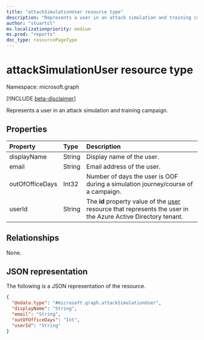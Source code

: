 ```yaml
---
title: "attackSimulationUser resource type"
description: "Represents a user in an attack simulation and training campaign."
author: "stuartcl"
ms.localizationpriority: medium
ms.prod: "reports"
doc_type: resourcePageType
---
```


# attackSimulationUser resource type

Namespace: microsoft.graph

[!INCLUDE [beta-disclaimer](../../includes/beta-disclaimer.md)]

Represents a user in an attack simulation and training campaign.

## Properties
|Property|Type|Description|
|:---|:---|:---|
|displayName|String|Display name of the user.|
|email|String|Email address of the user.|
|outOfOfficeDays|Int32 | Number of days the user is OOF during a simulation journey/course of a campaign.|
|userId|String|The **id** property value of the [user](../resources/user.md) resource that represents the user in the Azure Active Directory tenant.|

## Relationships
None.

## JSON representation
The following is a JSON representation of the resource.
<!-- {
  "blockType": "resource",
  "@odata.type": "microsoft.graph.attackSimulationUser"
}
-->
``` json
{
  "@odata.type": "#microsoft.graph.attackSimulationUser",
  "displayName": "String",
  "email": "String",
  "outOfOfficeDays": "Int",
  "userId": "String"
}
```


